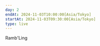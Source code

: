 ```yaml
---
day: 2
endAt: 2024-11-03T10:00:00[Asia/Tokyo]
startAt: 2024-11-03T09:30:00[Asia/Tokyo]
type: live
---
```


Ramb'Ling
